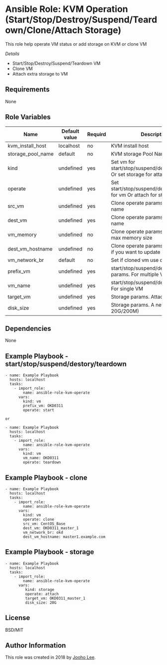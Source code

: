 Ansible Role: KVM Operation (Start/Stop/Destroy/Suspend/Teardown/Clone/Attach Storage)
=========

This role help operate VM status or add storage on KVM or clone VM

*Details*
- Start/Stop/Destroy/Suspend/Teardown VM
- Clone VM
- Attach extra storage to VM

Requirements
------------
None

Role Variables
--------------

| Name              | Default value | Requird | Description                                                                         |
| ----------------- | ------------- | ------- | ----------------------------------------------------------------------------------- |
| kvm_install_host  | localhost     | no      | KVM install host                                                                    |
| storage_pool_name | default       | no      | KVM storage Pool Name                                                               |
| kind              | undefined     | yes     | Set vm for start/stop/suspend/destory/teardown Or set storage for attach extra disk |
| operate           | undefined     | yes     | Set start/stop/suspend/destory/teardown for vm Or attach for storage                |
| src_vm            | undefined     | yes     | Clone operate params. The base vm name                                              |
| dest_vm           | undefined     | yes     | Clone operate params. A new vm name                                                 |
| vm_memory         | undefined     | no      | Clone operate params. A new vm max memory size                                      |
| dest_vm_hostname  | undefined     | no      | Clone operate params. Set hostname if you want to update hostname                   |
| vm_network_br     | default       | no      | Set if cloned vm use differen br                                                    |
| prefix_vm         | undefined     | yes     | start/stop/suspend/destory/clone params. For multiple VMs                           |
| vm_name           | undefined     | yes     | start/stop/suspend/destory/clone. For single VM                                     |
| target_vm         | undefined     | yes     | Storage params. Attach VM name                                                      |
| disk_size         | undefined     | yes     | Storage params. A new disk size (ex, 20G/200M)                                      |


Dependencies
------------

None



Example Playbook - start/stop/suspend/destory/teardown
----------------
~~~
- name: Example Playbook
  hosts: localhost
  tasks:
    - import_role:
        name: ansible-role-kvm-operate
      vars:
        kind: vm
        prefix_vm: OKD0311
        operate: start

or

- name: Example Playbook
  hosts: localhost
  tasks:
    - import_role:
        name: ansible-role-kvm-operate
      vars:
        kind: vm
        vm_name: OKD0311
        operate: teardown
~~~



Example Playbook - clone
----------------
~~~
- name: Example Playbook
  hosts: localhost
  tasks:
    - import_role:
        name: ansible-role-kvm-operate
      vars:
        kind: vm
        operate: clone
        src_vm: CentOS_Base
        dest_vm: OKD0311_master_1
        vm_network_br: okd
        dest_vm_hostname: master1.example.com
~~~

Example Playbook - storage
----------------
~~~
- name: Example Playbook
  hosts: localhost
  tasks:
    - import_role:
        name: ansible-role-kvm-operate
      vars:
         kind: storage
         operate: attach
         target_vm: OKD0311_master_1
         disk_size: 20G

~~~


License
-------

BSD/MIT

Author Information
------------------

This role was created in 2018 by [Jooho Lee](http://github.com/jooho).
